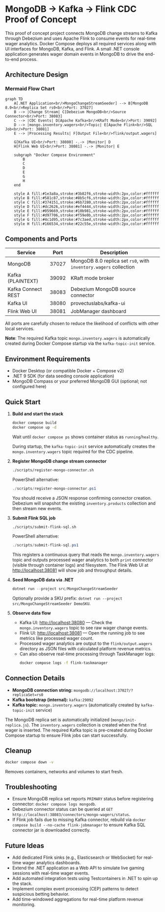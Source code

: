 # MongoDB → Kafka → Flink CDC Proof of Concept

This proof of concept project connects MongoDB change streams to Kafka through Debezium and uses Apache Flink to consume events for real-time wager analytics. Docker Compose deploys all required services along with UI interfaces for MongoDB, Kafka, and Flink. A small .NET console application generates wager domain events in MongoDB to drive the end-to-end process.

## Architecture Design

### Mermaid Flow Chart

```mermaid
graph TD
    A[.NET Application<br/>MongoChangeStreamSeeder] --> B[MongoDB 8.0<br/>Replica Set rs0<br/>Port: 37027]
    B --> |Change Stream| C[Debezium MongoDB<br/>Source Connector<br/>Port: 38083]
    C --> |CDC Events| D[Apache Kafka<br/>KRaft Mode<br/>Port: 39092]
    D --> |mongo.inventory.wagers<br/>Topic| E[Apache Flink<br/>SQL Job<br/>Port: 38081]
    E --> |Processing Results| F[Output File<br/>flink/output.wagers]

    G[Kafka UI<br/>Port: 38080] -.-> |Monitor| D
    H[Flink Web UI<br/>Port: 38081] -.-> |Monitor| E

    subgraph "Docker Compose Environment"
        B
        C
        D
        E
        G
        H
    end

    style A fill:#1e3a8a,stroke:#3b82f6,stroke-width:2px,color:#ffffff
    style B fill:#581c87,stroke:#8b5cf6,stroke-width:2px,color:#ffffff
    style C fill:#374151,stroke:#6b7280,stroke-width:2px,color:#ffffff
    style D fill:#dc2626,stroke:#ef4444,stroke-width:2px,color:#ffffff
    style E fill:#059669,stroke:#10b981,stroke-width:2px,color:#ffffff
    style F fill:#d97706,stroke:#f59e0b,stroke-width:2px,color:#ffffff
    style G fill:#4c1d95,stroke:#7c3aed,stroke-width:2px,color:#ffffff
    style H fill:#166534,stroke:#22c55e,stroke-width:2px,color:#ffffff
```

## Components and Ports

| Service            | Port  | Description                                             |
|--------------------|-------|---------------------------------------------------------|
| MongoDB            | 37027 | MongoDB 8.0 replica set `rs0`, with `inventory.wagers` collection |
| Kafka (PLAINTEXT)  | 39092 | KRaft mode broker                                       |
| Kafka Connect REST | 38083 | Debezium MongoDB source connector                       |
| Kafka UI           | 38080 | provectuslabs/kafka-ui                                  |
| Flink Web UI       | 38081 | JobManager dashboard                                    |

All ports are carefully chosen to reduce the likelihood of conflicts with other local services.

**Note**: The required Kafka topic `mongo.inventory.wagers` is automatically created during Docker Compose startup via the `kafka-topic-init` service.

## Environment Requirements

- Docker Desktop (or compatible Docker + Compose v2)
- .NET 9 SDK (for data seeding console application)
- MongoDB Compass or your preferred MongoDB GUI (optional; not configured here)

## Quick Start

1. **Build and start the stack**
   ```sh
   docker compose build
   docker compose up -d
   ```
   Wait until `docker compose ps` shows container status as `running`/`healthy`.

   During startup, the `kafka-topic-init` service automatically creates the `mongo.inventory.wagers` topic required for the CDC pipeline.

2. **Register MongoDB change stream connector**
   ```sh
   ./scripts/register-mongo-connector.sh
   ```
   PowerShell alternative:
   ```powershell
   ./scripts/register-mongo-connector.ps1
   ```
   You should receive a JSON response confirming connector creation. Debezium will snapshot the existing `inventory.products` collection and then stream new events.

3. **Submit Flink SQL job**
   ```sh
   ./scripts/submit-flink-sql.sh
   ```
   PowerShell alternative:
   ```powershell
   ./scripts/submit-flink-sql.ps1
   ```
   This registers a continuous query that reads the `mongo.inventory.wagers` topic and outputs processed wager analytics to both `print` connector (visible through container logs) and filesystem. The Flink Web UI at <http://localhost:38081> will show job and throughput details.

4. **Seed MongoDB data via .NET**
   ```powershell
   dotnet run --project src/MongoChangeStreamSeeder
   ```
   Optionally provide a SKU prefix: `dotnet run --project src/MongoChangeStreamSeeder DemoSKU`.

5. **Observe data flow**
   - Kafka UI: <http://localhost:38080> — Check the `mongo.inventory.wagers` topic to see raw wager change events.
   - Flink UI: <http://localhost:38081> — Open the running job to see metrics like processed wager count.
   - Processed wager analytics are output to the `flink/output.wagers` directory as JSON files with calculated platform revenue metrics.
   - Can also observe real-time processing through TaskManager logs:
     ```sh
     docker compose logs -f flink-taskmanager
     ```

## Connection Details

- **MongoDB connection string:** `mongodb://localhost:37027/?replicaSet=rs0`
- **Kafka bootstrap (internal):** `kafka:29092`
- **Kafka topic:** `mongo.inventory.wagers` (automatically created by `kafka-topic-init` service)

The MongoDB replica set is automatically initialized (`mongo/init-replica.js`). The `inventory.wagers` collection is created when the first wager is inserted. The required Kafka topic is pre-created during Docker Compose startup to ensure Flink jobs can start successfully.

## Cleanup

```sh
docker compose down -v
```
Removes containers, networks and volumes to start fresh.

## Troubleshooting

- Ensure MongoDB replica set reports `PRIMARY` status before registering connector: `docker compose logs mongodb`.
- Debezium connector status can be queried at `GET http://localhost:38083/connectors/mongo-wagers/status`.
- If Flink job fails due to missing Kafka connector, rebuild via `docker compose build --no-cache flink-jobmanager` to ensure Kafka SQL connector jar is downloaded correctly.

## Future Ideas

- Add dedicated Flink sinks (e.g., Elasticsearch or WebSocket) for real-time wager analytics dashboards.
- Extend the .NET application as a Web API to simulate live gaming sessions with real-time wager events.
- Add automated integration tests using Testcontainers in .NET to spin up the stack.
- Implement complex event processing (CEP) patterns to detect suspicious betting behavior.
- Add time-windowed aggregations for real-time platform revenue monitoring.